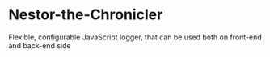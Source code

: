 # Nestor-the-Chronicler
Flexible, configurable JavaScript logger, that can be used both on front-end and back-end side
